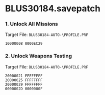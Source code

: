 # BLUS30184.savepatch

### 1. Unlock All Missions

Target File: `BLUS30184-AUTO-\PROFILE.PRF`

```
10000008 0000EC29
```

### 2. Unlock Weapons Testing

Target File: `BLUS30184-AUTO-\PROFILE.PRF`

```
20000021 FFFFFFFF
20000025 FFFFFFFF
20000029 FFFFFFFF
0000002D 0000000F
```

